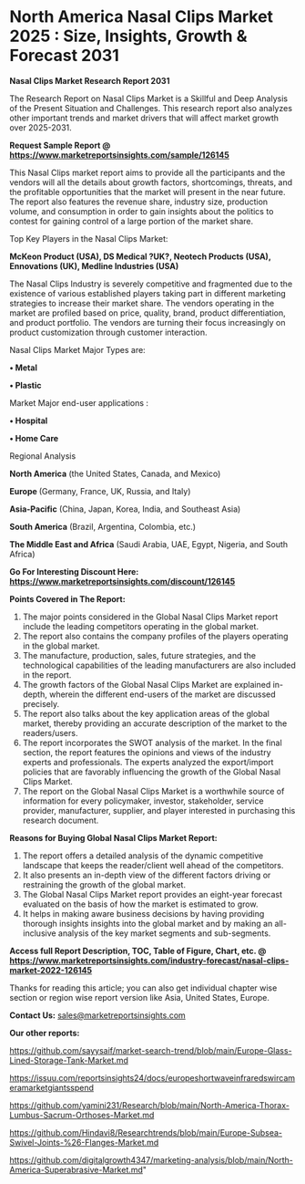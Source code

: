 # North America Nasal Clips Market 2025 : Size, Insights, Growth & Forecast 2031

<strong>Nasal Clips Market Research Report 2031</strong>

The Research Report on Nasal Clips Market is a Skillful and Deep Analysis of the Present Situation and Challenges. This research report also analyzes other important trends and market drivers that will affect market growth over 2025-2031.

<strong>Request Sample Report @ <a href=https://www.marketreportsinsights.com/sample/126145>https://www.marketreportsinsights.com/sample/126145</a></strong>

This Nasal Clips market report aims to provide all the participants and the vendors will all the details about growth factors, shortcomings, threats, and the profitable opportunities that the market will present in the near future. The report also features the revenue share, industry size, production volume, and consumption in order to gain insights about the politics to contest for gaining control of a large portion of the market share.

Top Key Players in the Nasal Clips Market:

<strong>McKeon Product (USA), DS Medical ?UK?, Neotech Products (USA), Ennovations (UK), Medline Industries (USA)</strong>

The Nasal Clips Industry is severely competitive and fragmented due to the existence of various established players taking part in different marketing strategies to increase their market share. The vendors operating in the market are profiled based on price, quality, brand, product differentiation, and product portfolio. The vendors are turning their focus increasingly on product customization through customer interaction.

Nasal Clips Market Major Types are:

<strong>• Metal

• Plastic</strong>

Market Major end-user applications :

<strong>• Hospital

• Home Care</strong>

Regional Analysis

</u><strong><b>North America</b></strong> (the United States, Canada, and Mexico)

<strong><b>Europe </b></strong>(Germany, France, UK, Russia, and Italy)

<strong><b>Asia-Pacific</b></strong> (China, Japan, Korea, India, and Southeast Asia)

<strong><b>South America</b></strong> (Brazil, Argentina, Colombia, etc.)

<strong><b>The Middle East and Africa</b></strong> (Saudi Arabia, UAE, Egypt, Nigeria, and South Africa)

<strong>Go For Interesting Discount Here: <a href=https://www.marketreportsinsights.com/discount/126145>https://www.marketreportsinsights.com/discount/126145</a></strong>

<strong>Points Covered in The Report:</strong>
<ol>
  <li>The major points considered in the Global Nasal Clips Market report include the leading competitors operating in the global market.</li>
  <li>The report also contains the company profiles of the players operating in the global market.</li>
  <li>The manufacture, production, sales, future strategies, and the technological capabilities of the leading manufacturers are also included in the report.</li>
  <li>The growth factors of the Global Nasal Clips Market are explained in-depth, wherein the different end-users of the market are discussed precisely.</li>
  <li>The report also talks about the key application areas of the global market, thereby providing an accurate description of the market to the readers/users.</li>
  <li>The report incorporates the SWOT analysis of the market. In the final section, the report features the opinions and views of the industry experts and professionals. The experts analyzed the export/import policies that are favorably influencing the growth of the Global Nasal Clips Market.</li>
  <li>The report on the Global Nasal Clips Market is a worthwhile source of information for every policymaker, investor, stakeholder, service provider, manufacturer, supplier, and player interested in purchasing this research document.</li>
</ol>
<strong>Reasons for Buying Global Nasal Clips Market Report:</strong>

<ol>
  <li>The report offers a detailed analysis of the dynamic competitive landscape that keeps the reader/client well ahead of the competitors.</li>
  <li>It also presents an in-depth view of the different factors driving or restraining the growth of the global market.</li>
  <li>The Global Nasal Clips Market report provides an eight-year forecast evaluated on the basis of how the market is estimated to grow.</li>
  <li>It helps in making aware business decisions by having providing thorough insights insights into the global market and by making an all-inclusive analysis of the key market segments and sub-segments.</li>
</ol>
<strong>Access full Report Description, TOC, Table of Figure, Chart, etc. @ <a href=https://www.marketreportsinsights.com/industry-forecast/nasal-clips-market-2022-126145>https://www.marketreportsinsights.com/industry-forecast/nasal-clips-market-2022-126145</a></strong>


Thanks for reading this article; you can also get individual chapter wise section or region wise report version like Asia, United States, Europe.

<strong>Contact Us:</strong>
sales@marketreportsinsights.com

<strong>Our other reports:</strong>

<a href=https://github.com/sayysaif/market-search-trend/blob/main/Europe-Glass-Lined-Storage-Tank-Market.md>https://github.com/sayysaif/market-search-trend/blob/main/Europe-Glass-Lined-Storage-Tank-Market.md</a>

<a href=https://issuu.com/reportsinsights24/docs/europeshortwaveinfraredswircameramarketgiantsspend>https://issuu.com/reportsinsights24/docs/europeshortwaveinfraredswircameramarketgiantsspend</a>

<a href=https://github.com/yamini231/Research/blob/main/North-America-Thorax-Lumbus-Sacrum-Orthoses-Market.md>https://github.com/yamini231/Research/blob/main/North-America-Thorax-Lumbus-Sacrum-Orthoses-Market.md</a>

<a href=https://github.com/Hindavi8/Researchtrends/blob/main/Europe-Subsea-Swivel-Joints-%26-Flanges-Market.md>https://github.com/Hindavi8/Researchtrends/blob/main/Europe-Subsea-Swivel-Joints-%26-Flanges-Market.md</a>

<a href=https://github.com/digitalgrowth4347/marketing-analysis/blob/main/North-America-Superabrasive-Market.md>https://github.com/digitalgrowth4347/marketing-analysis/blob/main/North-America-Superabrasive-Market.md</a>"
